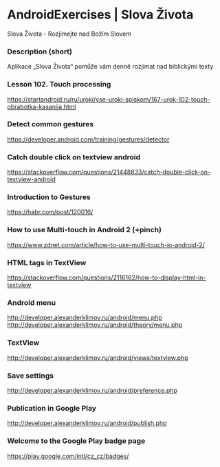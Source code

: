 # AndroidExercises | Slova Života
Slova Života - Rozjímejte nad Božím Slovem

### Description (short)
Aplikace „Slova Života“ pomůže vám denně rozjímat nad biblickými texty

### Lesson 102. Touch processing
https://startandroid.ru/ru/uroki/vse-uroki-spiskom/167-urok-102-touch-obrabotka-kasanija.html

### Detect common gestures
https://developer.android.com/training/gestures/detector

### Catch double click on textview android
https://stackoverflow.com/questions/21448833/catch-double-click-on-textview-android

### Introduction to Gestures
https://habr.com/post/120016/

### How to use Multi-touch in Android 2 (+pinch)
https://www.zdnet.com/article/how-to-use-multi-touch-in-android-2/

### HTML tags in TextView
https://stackoverflow.com/questions/2116162/how-to-display-html-in-textview

### Android menu
http://developer.alexanderklimov.ru/android/menu.php
http://developer.alexanderklimov.ru/android/theory/menu.php

### TextView
http://developer.alexanderklimov.ru/android/views/textview.php

### Save settings
http://developer.alexanderklimov.ru/android/preference.php

### Publication in Google Play
http://developer.alexanderklimov.ru/android/publish.php

### Welcome to the Google Play badge page
https://play.google.com/intl/cz_cz/badges/
